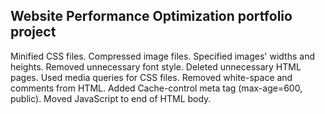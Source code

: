 ## Website Performance Optimization portfolio project

Minified CSS files.
Compressed image files.
Specified images' widths and heights.
Removed unnecessary font style.
Deleted unnecessary HTML pages.
Used media queries for CSS files.
Removed white-space and comments from HTML.
Added Cache-control meta tag (max-age=600, public).
Moved JavaScript to end of HTML body.

